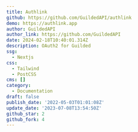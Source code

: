 ```yaml
---
title: Authlink
github: https://github.com/GuildedAPI/authlink
demo: https://authlink.app
author: GuildedAPI
author_link: https://github.com/GuildedAPI
date: 2024-02-18T10:40:01.314Z
description: OAuth2 for Guilded
ssg:
  - Nextjs
css:
  - Tailwind
  - PostCSS
cms: []
category:
  - Documentation
draft: false
publish_date: '2022-05-03T01:01:08Z'
update_date: '2023-07-08T13:54:50Z'
github_star: 2
github_fork: 4
---
```

